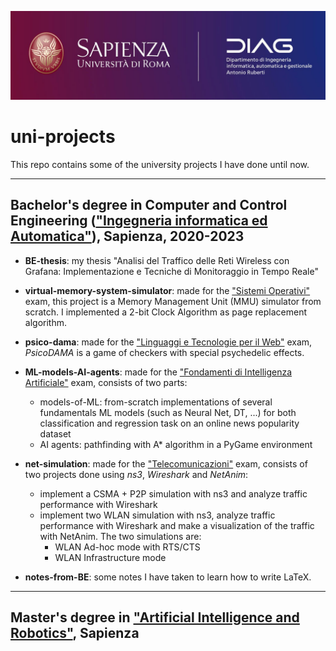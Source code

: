 ![logo](sapienza.jpg)
# uni-projects
This repo contains some of the university projects I have done until now. 
<hr>

## Bachelor's degree in Computer and Control Engineering (["Ingegneria informatica ed Automatica"](https://corsidilaurea.uniroma1.it/en/corso/2022/31810/home)), Sapienza, 2020-2023

- **BE-thesis**: my thesis "Analisi del Traffico delle Reti Wireless con Grafana: Implementazione e Tecniche di Monitoraggio in Tempo Reale"

- **virtual-memory-system-simulator**: made for the ["Sistemi Operativi"](https://corsidilaurea.uniroma1.it/en/view-course-details/2022/31810/20190322084705/9a12f0ba-8d2e-4ce1-a96f-044acdb26b42/4d8dae6f-e491-4c6c-bde8-44733e7ca3f7/75f17208-795e-4575-b22f-26f76e37fd70/0dcaba52-2686-4b84-8ac8-47b092372772?guid_cv=4d8dae6f-e491-4c6c-bde8-44733e7ca3f7&current_erogata=9a12f0ba-8d2e-4ce1-a96f-044acdb26b42) exam, this project is a Memory Management Unit (MMU) simulator from scratch. I implemented a 2-bit Clock Algorithm as page replacement algorithm.

- **psico-dama**: made for the ["Linguaggi e Tecnologie per il Web"](https://corsidilaurea.uniroma1.it/en/view-course-details/2022/31810/20190322084705/9a12f0ba-8d2e-4ce1-a96f-044acdb26b42/4d8dae6f-e491-4c6c-bde8-44733e7ca3f7/75f17208-795e-4575-b22f-26f76e37fd70/e84fad99-ad1e-4684-b68f-4fe9a7b4183c?guid_cv=4d8dae6f-e491-4c6c-bde8-44733e7ca3f7&current_erogata=9a12f0ba-8d2e-4ce1-a96f-044acdb26b42) exam, _PsicoDAMA_ is a game of checkers with special psychedelic effects.

- **ML-models-AI-agents**: made for the ["Fondamenti di Intelligenza Artificiale"](https://corsidilaurea.uniroma1.it/en/view-course-details/2022/31810/20190322084705/9a12f0ba-8d2e-4ce1-a96f-044acdb26b42/fc17e283-49d9-43d3-a13a-c3dd21d46529/4664d31f-6025-487e-9182-4274643d44d8/9eec50a5-a0b6-4791-bb1b-fe93973487e2) exam, consists of two parts:
   - models-of-ML: from-scratch implementations of several fundamentals ML models (such as Neural Net, DT, ...) for both classification and regression task on an online news popularity dataset
   - AI agents: pathfinding with A* algorithm in a PyGame environment 

- **net-simulation**: made for the ["Telecomunicazioni"](https://corsidilaurea.uniroma1.it/en/view-course-details/2022/31810/20190322084705/9a12f0ba-8d2e-4ce1-a96f-044acdb26b42/4d8dae6f-e491-4c6c-bde8-44733e7ca3f7/51f01718-5d9b-46a3-8e8d-962a7ef1de3b/a78dba62-e278-4fd9-bc50-0a89273a97ad?guid_cv=4d8dae6f-e491-4c6c-bde8-44733e7ca3f7&current_erogata=9a12f0ba-8d2e-4ce1-a96f-044acdb26b42) exam, consists of two projects done using *ns3*, *Wireshark* and *NetAnim*: 
   - implement a CSMA + P2P simulation with ns3 and analyze traffic performance with Wireshark 
   - implement two WLAN simulation with ns3, analyze traffic performance with Wireshark and make a visualization of the traffic with NetAnim. The two simulations are:
      - WLAN Ad-hoc mode with RTS/CTS 
      - WLAN Infrastructure mode

- **notes-from-BE**: some notes I have taken to learn how to write LaTeX.

<hr>

## Master's degree in ["Artificial Intelligence and Robotics"](https://corsidilaurea.uniroma1.it/it/corso/2021/30431/home), Sapienza
